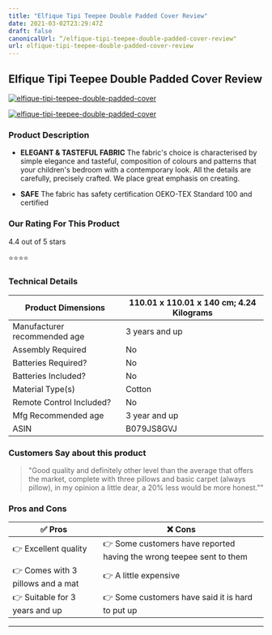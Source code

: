 ```yaml
---
title: "Elfique Tipi Teepee Double Padded Cover Review"
date: 2021-03-02T23:29:47Z
draft: false
canonicalUrl: “/elfique-tipi-teepee-double-padded-cover-review"
url: elfique-tipi-teepee-double-padded-cover-review
---
```


## Elfique Tipi Teepee Double Padded Cover Review

[![elfique-tipi-teepee-double-padded-cover](<https://images-na.ssl-images-amazon.com/images/I/813r7UVw9QL._AC_SX679_.jpg>)](<https://www.amazon.co.uk/Elfique-Teepee-Double-Padded-Pillow/dp/B079JS8GVJ/?tag=kidsteepees-21>)

[![elfique-tipi-teepee-double-padded-cover](<https://dabuttonfactory.com/button.png?t=CHECK+AMAZON&f=Noto+Sans-Bold&ts=26&tc=fff&hp=45&vp=20&c=11&bgt=unicolored&bgc=4bd42f>)](<https://www.amazon.co.uk/Elfique-Teepee-Double-Padded-Pillow/dp/B079JS8GVJ/?tag=kidsteepees-21>)

### Product Description

- **ELEGANT & TASTEFUL FABRIC** The fabric's choice is characterised by simple elegance and tasteful, composition of colours and patterns that your children's bedroom with a contemporary look. All the details are carefully, precisely crafted. We place great emphasis on creating.

- **SAFE** The fabric has safety certification OEKO-TEX Standard 100 and certified

### Our Rating For This Product

4.4 out of 5 stars

⭐⭐⭐⭐

### Technical Details

| Product Dimensions           | 110.01 x 110.01 x 140 cm; 4.24 Kilograms |
|------------------------------|------------------------------------------|
| Manufacturer recommended age | 3 years and up                           |
| Assembly Required            | No                                       |
| Batteries Required?          | No                                       |
| Batteries Included?          | No                                       |
| Material Type(s)             | Cotton                                   |
| Remote Control Included?     | No                                       |
| Mfg Recommended age          | 3 year and up                            |
| ASIN                         | B079JS8GVJ                               |

### Customers Say about this product

>  "Good quality and definitely other level than the average that offers the market, complete with three pillows and basic carpet (always pillow), in my opinion a little dear, a 20% less would be more honest.""

### Pros and Cons

| ✅  Pros | ❌ Cons |
|-|-|
| 👉 Excellent quality |👉 Some customers have reported having the wrong teepee sent to them  |
| 👉 Comes with 3 pillows and a mat |👉 A little expensive   |
| 👉 Suitable for 3 years and up |👉 Some customers have said it is hard to put up  |

---
